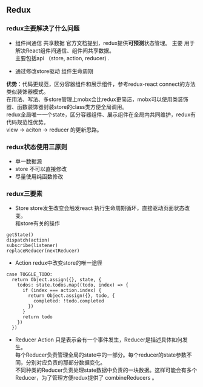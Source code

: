 ## Redux

### redux主要解决了什么问题

- 组件间通信 共享数据
官方文档提到，redux提供**可预测**状态管理。 主要 用于解决React组件间通信、组件间共享数据。 <br />
主要包括api （store, action, reducer) . 

- 通过修改store驱动 组件生命周期

**优势**：代码更规范，区分容器组件和展示组件，参考redux-react connect的方法类似装饰器模式。<br />
在用法、写法、多store管理上mobx会比redux更简洁，mobx可以使用类装饰器、函数装饰器封装store的class类方便全局调用。<br />
redux全局唯一一个state，区分容器组件、展示组件在全局内共同维护，redux有代码规范性优势。<br />
 view -> aciton -> reducer 的更新思路。

### redux状态使用三原则
- 单一数据源
- store 不可以直接修改
- 尽量使用纯函数修改

### redux三要素
- Store 
store发生改变会触发react 执行生命周期循环，直接驱动页面状态改变。 <br />
和store有关的操作
```
getState()
dispatch(action)
subscribe(listener)
replaceReducer(nextReducer)
```

- Action
redux中改变store的唯一途径
```
case TOGGLE_TODO:
  return Object.assign({}, state, {
    todos: state.todos.map((todo, index) => {
      if (index === action.index) {
        return Object.assign({}, todo, {
          completed: !todo.completed
        })
      }
      return todo
    })
  })
```

- Reducer
Action 只是表示会有一个事件发生，Reducer是描述具体如何发生。<br />
每个Reducer负责管理全局的state中的一部分。每个reducer的state参数不同，分别对应负责的那部分数据变化。<br />
不同种类的Reducer负责处理state数据中负责的一块数据。这样可能会有多个Reducer，为了管理方便redux提供了 combineReducers 。<br />

